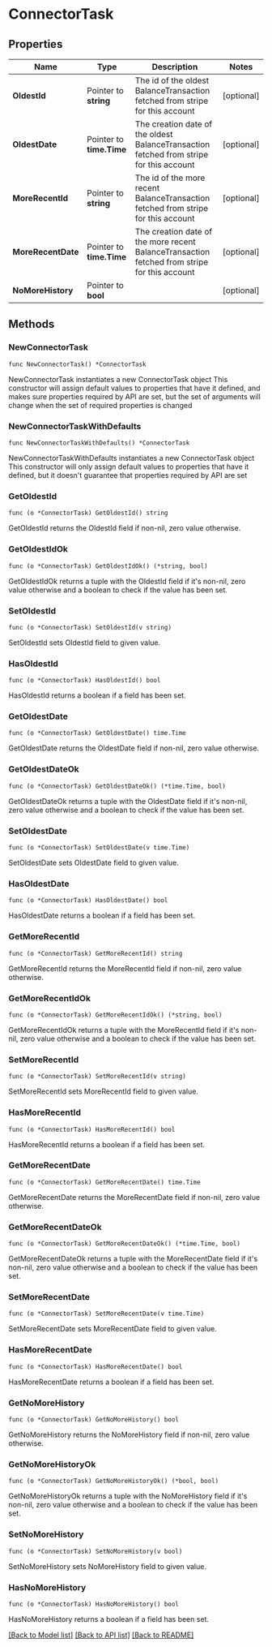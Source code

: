 # ConnectorTask

## Properties

Name | Type | Description | Notes
------------ | ------------- | ------------- | -------------
**OldestId** | Pointer to **string** | The id of the oldest BalanceTransaction fetched from stripe for this account | [optional] 
**OldestDate** | Pointer to **time.Time** | The creation date of the oldest BalanceTransaction fetched from stripe for this account | [optional] 
**MoreRecentId** | Pointer to **string** | The id of the more recent BalanceTransaction fetched from stripe for this account | [optional] 
**MoreRecentDate** | Pointer to **time.Time** | The creation date of the more recent BalanceTransaction fetched from stripe for this account | [optional] 
**NoMoreHistory** | Pointer to **bool** |  | [optional] 

## Methods

### NewConnectorTask

`func NewConnectorTask() *ConnectorTask`

NewConnectorTask instantiates a new ConnectorTask object
This constructor will assign default values to properties that have it defined,
and makes sure properties required by API are set, but the set of arguments
will change when the set of required properties is changed

### NewConnectorTaskWithDefaults

`func NewConnectorTaskWithDefaults() *ConnectorTask`

NewConnectorTaskWithDefaults instantiates a new ConnectorTask object
This constructor will only assign default values to properties that have it defined,
but it doesn't guarantee that properties required by API are set

### GetOldestId

`func (o *ConnectorTask) GetOldestId() string`

GetOldestId returns the OldestId field if non-nil, zero value otherwise.

### GetOldestIdOk

`func (o *ConnectorTask) GetOldestIdOk() (*string, bool)`

GetOldestIdOk returns a tuple with the OldestId field if it's non-nil, zero value otherwise
and a boolean to check if the value has been set.

### SetOldestId

`func (o *ConnectorTask) SetOldestId(v string)`

SetOldestId sets OldestId field to given value.

### HasOldestId

`func (o *ConnectorTask) HasOldestId() bool`

HasOldestId returns a boolean if a field has been set.

### GetOldestDate

`func (o *ConnectorTask) GetOldestDate() time.Time`

GetOldestDate returns the OldestDate field if non-nil, zero value otherwise.

### GetOldestDateOk

`func (o *ConnectorTask) GetOldestDateOk() (*time.Time, bool)`

GetOldestDateOk returns a tuple with the OldestDate field if it's non-nil, zero value otherwise
and a boolean to check if the value has been set.

### SetOldestDate

`func (o *ConnectorTask) SetOldestDate(v time.Time)`

SetOldestDate sets OldestDate field to given value.

### HasOldestDate

`func (o *ConnectorTask) HasOldestDate() bool`

HasOldestDate returns a boolean if a field has been set.

### GetMoreRecentId

`func (o *ConnectorTask) GetMoreRecentId() string`

GetMoreRecentId returns the MoreRecentId field if non-nil, zero value otherwise.

### GetMoreRecentIdOk

`func (o *ConnectorTask) GetMoreRecentIdOk() (*string, bool)`

GetMoreRecentIdOk returns a tuple with the MoreRecentId field if it's non-nil, zero value otherwise
and a boolean to check if the value has been set.

### SetMoreRecentId

`func (o *ConnectorTask) SetMoreRecentId(v string)`

SetMoreRecentId sets MoreRecentId field to given value.

### HasMoreRecentId

`func (o *ConnectorTask) HasMoreRecentId() bool`

HasMoreRecentId returns a boolean if a field has been set.

### GetMoreRecentDate

`func (o *ConnectorTask) GetMoreRecentDate() time.Time`

GetMoreRecentDate returns the MoreRecentDate field if non-nil, zero value otherwise.

### GetMoreRecentDateOk

`func (o *ConnectorTask) GetMoreRecentDateOk() (*time.Time, bool)`

GetMoreRecentDateOk returns a tuple with the MoreRecentDate field if it's non-nil, zero value otherwise
and a boolean to check if the value has been set.

### SetMoreRecentDate

`func (o *ConnectorTask) SetMoreRecentDate(v time.Time)`

SetMoreRecentDate sets MoreRecentDate field to given value.

### HasMoreRecentDate

`func (o *ConnectorTask) HasMoreRecentDate() bool`

HasMoreRecentDate returns a boolean if a field has been set.

### GetNoMoreHistory

`func (o *ConnectorTask) GetNoMoreHistory() bool`

GetNoMoreHistory returns the NoMoreHistory field if non-nil, zero value otherwise.

### GetNoMoreHistoryOk

`func (o *ConnectorTask) GetNoMoreHistoryOk() (*bool, bool)`

GetNoMoreHistoryOk returns a tuple with the NoMoreHistory field if it's non-nil, zero value otherwise
and a boolean to check if the value has been set.

### SetNoMoreHistory

`func (o *ConnectorTask) SetNoMoreHistory(v bool)`

SetNoMoreHistory sets NoMoreHistory field to given value.

### HasNoMoreHistory

`func (o *ConnectorTask) HasNoMoreHistory() bool`

HasNoMoreHistory returns a boolean if a field has been set.


[[Back to Model list]](../README.md#documentation-for-models) [[Back to API list]](../README.md#documentation-for-api-endpoints) [[Back to README]](../README.md)


